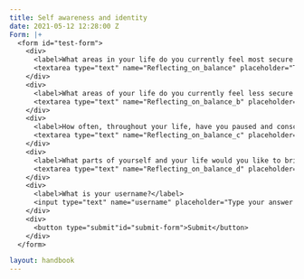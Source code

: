 ```yaml
---
title: Self awareness and identity
date: 2021-05-12 12:28:00 Z
Form: |+
  <form id="test-form">
    <div>
      <label>What areas in your life do you currently feel most secure about?</label>
      <textarea type="text" name="Reflecting_on_balance" placeholder="Type your answer here"></textarea>
    </div>
    <div>
      <label>What areas of your life do you currently feel less secure about?</label>
      <textarea type="text" name="Reflecting_on_balance_b" placeholder="Type your answer here"></textarea>
    </div>
    <div>
      <label>How often, throughout your life, have you paused and consciously reflected on different parts of your life and the meaning they have for you? When you do, what do you notice happening?</label>
      <textarea type="text" name="Reflecting_on_balance_c" placeholder="Type your answer here"></textarea>
    </div>
    <div>
      <label>What parts of yourself and your life would you like to bring more conscious attention to?</label>
      <textarea type="text" name="Reflecting_on_balance_d" placeholder="Type your answer here"></textarea>
    </div>
    <div>
      <label>What is your username?</label>
      <input type="text" name="username" placeholder="Type your answer here"></input>
    </div>
    <div>
      <button type="submit"id="submit-form">Submit</button>
    </div>
  </form>

layout: handbook
---
```


